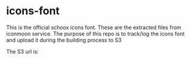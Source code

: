 # icons-font

This is the official schoox icons font. These are the extracted files from iconmoon service. The purpose of this repo is to track/log the icons font and upload it during the building process to S3

The S3 url is: 
